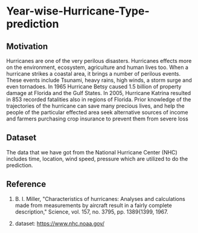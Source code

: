 # Year-wise-Hurricane-Type-prediction

## Motivation
Hurricanes are one of the very perilous disasters. Hurricanes effects more on the environment, ecosystem, agriculture and human lives too. When a hurricane strikes a coastal area, it brings a number of perilous events. These events include Tsunami, heavy rains, high winds, a storm surge and even tornadoes. In 1965 Hurricane Betsy caused 1.5 billion of property damage at Florida and the Gulf States. In 2005, Hurricane Katrina resulted in 853 recorded fatalities also in regions of Florida. Prior knowledge of the trajectories of the hurricane can save many precious lives, and help the people of the particular effected area seek alternative sources of income and farmers purchasing crop insurance to prevent them from severe loss

## Dataset
The data that we have got from the National Hurricane Center (NHC) includes time, location, wind speed, pressure which are utilized to do the prediction.


## Reference
1. B. I. Miller, "Characteristics of hurricanes: Analyses and calculations made from measurements by aircraft result in a fairly complete description," Science, vol. 157, no. 3795, pp. 1389{1399, 1967.

2. dataset: https://www.nhc.noaa.gov/

